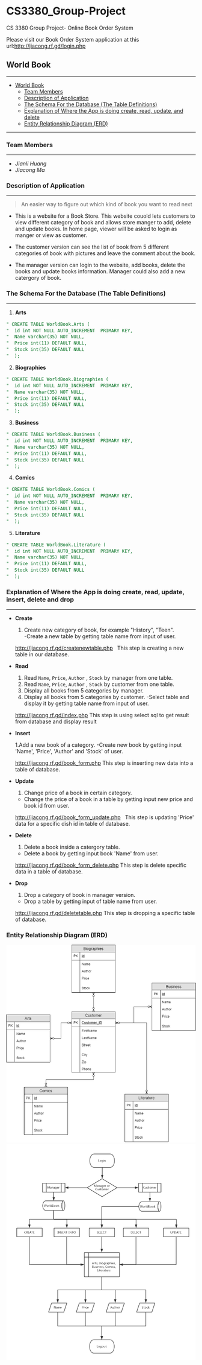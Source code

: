 # CS3380_Group-Project
CS 3380 Group Project- Online Book Order System


Please visit our Book Order System application at this url:http://jiacong.rf.gd/login.php


## World Book
---

<!-- TOC -->
- [World Book](#world-Book)
   - [Team Members](#team-members)
   - [Description of Application](#description-of-application)
   - [The Schema For the Database (The Table Definitions)](#the-schema-for-the-database-the-table-definitions)
   - [Explanation of Where the App is doing create, read, update, and delete](#explanation-of-where-the-app-is-doing-create-read-update-and-delete)
   - [Entity Relationship Diagram (ERD)](#entity-relationship-diagram-erd)





<!-- /TOC -->

---

### Team Members
---
- *Jianli Huang*
- *Jiacong Ma*




### Description of Application
---

> An easier way to figure out which kind of book you want to read next 

- This is a website for a Book Store. This website couold lets customers to view different category of book and allows store manger to add, delete and update books. In home page, viewer will be asked to login as manger or view as customer. 

- The customer version can see the list of book from 5 different categories of book with pictures and leave the comment about the book.
- The manager version can login to the website, add books, delete the books and update books information. Manager could also add a new catergory of book.  




### The Schema For the Database (The Table Definitions)
---

1. **Arts**
```sql
" CREATE TABLE WorldBook.Arts (
"  id int NOT NULL AUTO_INCREMENT  PRIMARY KEY,
"  Name varchar(35) NOT NULL,
"  Price int(11) DEFAULT NULL,
"  Stock int(35) DEFAULT NULL
"  );
```

2. **Biographies**
```sql
" CREATE TABLE WorldBook.Biographies (
"  id int NOT NULL AUTO_INCREMENT  PRIMARY KEY,
"  Name varchar(35) NOT NULL,
"  Price int(11) DEFAULT NULL,
"  Stock int(35) DEFAULT NULL
"  );
```

3. **Business**
```sql
" CREATE TABLE WorldBook.Business (
"  id int NOT NULL AUTO_INCREMENT  PRIMARY KEY,
"  Name varchar(35) NOT NULL,
"  Price int(11) DEFAULT NULL,
"  Stock int(35) DEFAULT NULL
"  );
```

4. **Comics**
```sql
" CREATE TABLE WorldBook.Comics (
"  id int NOT NULL AUTO_INCREMENT  PRIMARY KEY,
"  Name varchar(35) NOT NULL,
"  Price int(11) DEFAULT NULL,
"  Stock int(35) DEFAULT NULL
"  );
```

5. **Literature**
```sql
" CREATE TABLE WorldBook.Literature (
"  id int NOT NULL AUTO_INCREMENT  PRIMARY KEY,
"  Name varchar(35) NOT NULL,
"  Price int(11) DEFAULT NULL,
"  Stock int(35) DEFAULT NULL
"  );
```




### Explanation of Where the App is doing create, read, update, insert, delete and drop
---

- **Create** 
   1. Create new category of book, for example "History", "Teen".  
   -Create a new table by getting table name from input of user. 
   
   http://jiacong.rf.gd/createnewtable.php
   This step is creating a new table in our database. 
      
- **Read**
   1. Read `Name`, `Price`, `Author` , `Stock`  by manager from one table.
   2. Read `Name`, `Price`, `Author` , `Stock` by customer from one table.
   3. Display all books from 5 categories by manager. 
   4. Display all books from 5 categories by customer.
   -Select table and display it by getting table name from input of user.
   
   http://jiacong.rf.gd/index.php
   This step is using select sql to get result from database and display result
   
- **Insert**

  1.Add a new book of a category.
  -Create new book by getting input 'Name', 'Price', 'Author' and 'Stock' of user.
  
  http://jiacong.rf.gd/book_form.php
  This step is inserting new data into a table of database.
  
- **Update**
   1. Change price of a book in certain category. 
   - Change the price of a book in a table by getting input new price and book id from user.
   
   http://jiacong.rf.gd/book_form_update.php
   This step is updating 'Price' data for a specific dish id in table of database.
   
 - **Delete**
   1. Delete a book inside a catergory table.
   - Delete a book by getting input book 'Name' from user.
   
   http://jiacong.rf.gd/book_form_delete.php
   This step is delete specific data in a table of database.

 - **Drop**
   1. Drop a category of book in manager version.
   - Drop a table by getting input of table name from user.
   
   http://jiacong.rf.gd/deletetable.php
   This step is dropping a specific table of database.
### Entity Relationship Diagram (ERD)
![](https://github.com/JianliHuang/CS3380_Final_Project/blob/master/Entity%20Relationship%20Diagram%20(ERD).png)
![](https://github.com/JianliHuang/CS3380_Final_Project/blob/master/Website%20Flowchart.png)
